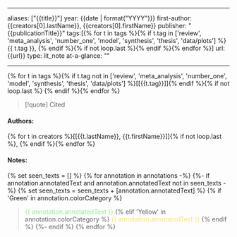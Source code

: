   
---
aliases: ["{{title}}"] 
year: {{date | format("YYYY")}} 
first-author: {{creators[0].lastName}}, {{creators[0].firstName}}
publisher: "{{publicationTitle}}" 
tags:[{% for t in tags %}{% if t.tag in ['review', 'meta_analysis', 'number_one', 'model', 'synthesis', 'thesis', 'data/plots'] %}{{ t.tag }}, {% endif %}{% if not loop.last %}{% endif %}{% endfor %}]
url: {{url}} 
type: lit_note
at-a-glance: ""

--- 

{% for t in tags %}{% if t.tag not in ['review', 'meta_analysis', 'number_one', 'model', 'synthesis', 'thesis', 'data/plots'] %}[[{{t.tag}}]]{% endif %}{% if not loop.last %} {% endif %}{% endfor %}

>[!quote] Cited
#### Authors:
{% for t in creators %}[[{{t.lastName}}, {{t.firstName}}]]{% if not loop.last %}, {% endif %}{% endfor %}

#### Notes:
{% set seen_texts = [] %}
{% for annotation in annotations -%}
  {%- if annotation.annotatedText and annotation.annotatedText not in seen_texts -%}
    {% set seen_texts = seen_texts + [annotation.annotatedText] %}
    {% if 'Green' in annotation.colorCategory %}
> <span style="color: #90EE90">{{ annotation.annotatedText }}</span>
    {% elif 'Yellow' in annotation.colorCategory %}
> <span style="color: #F9E076">{{ annotation.annotatedText }}</span>
    {% endif %}
  {%- endif %}
{% endfor %}
